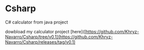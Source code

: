 # Csharp
 C# calculator from java project

 dowbload my calculator project [here]([https://github.com/Khryz-Navarro/Csharp/tree/v0.1](https://github.com/Khryz-Navarro/Csharp/releases/tag/v0.1)
